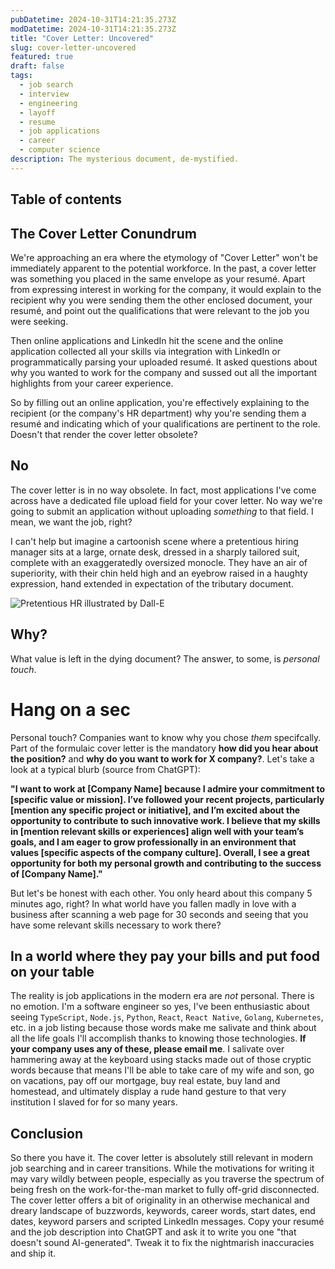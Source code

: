 ```yaml
---
pubDatetime: 2024-10-31T14:21:35.273Z
modDatetime: 2024-10-31T14:21:35.273Z
title: "Cover Letter: Uncovered"
slug: cover-letter-uncovered
featured: true
draft: false
tags:
  - job search
  - interview
  - engineering
  - layoff
  - resume
  - job applications
  - career
  - computer science
description: The mysterious document, de-mystified.
---
```


## Table of contents

## The Cover Letter Conundrum

We're approaching an era where the etymology of "Cover Letter" won't be immediately apparent to the potential workforce. In the past, a cover letter was something you placed in the same envelope as your resumé. Apart from expressing interest in working for the company, it would explain to the recipient why you were sending them the other enclosed document, your resumé, and point out the qualifications that were relevant to the job you were seeking.

Then online applications and LinkedIn hit the scene and the online application collected all your skills via integration with LinkedIn or programmatically parsing your uploaded resumé. It asked questions about why you wanted to work for the company and sussed out all the important highlights from your career experience.

So by filling out an online application, you're effectively explaining to the recipient (or the company's HR department) why you're sending them a resumé and indicating which of your qualifications are pertinent to the role. Doesn't that render the cover letter obsolete?


## No

The cover letter is in no way obsolete. In fact, most applications I've come across have a dedicated file upload field for your cover letter. No way we're going to submit an application without uploading *something* to that field. I mean, we want the job, right?

 I can't help but imagine a cartoonish scene where a pretentious hiring manager sits at a large, ornate desk, dressed in a sharply tailored suit, complete with an exaggeratedly oversized monocle. They have an air of superiority, with their chin held high and an eyebrow raised in a haughty expression, hand extended in expectation of the tributary document.

 ![Pretentious HR illustrated by Dall-E](https://ik.imagekit.io/enginyyr/enginyyr-blog/100-cover-letter/DALL-E-pretentious.webp?updatedAt=1730457739773)

## Why?

What value is left in the dying document? The answer, to some, is *personal touch*. 

# Hang on a sec

Personal touch? Companies want to know why you chose *them* specifcally. Part of the formulaic cover letter is the mandatory **how did you hear about the position?** and **why do you want to work for X company?**. Let's take a look at a typical blurb (source from ChatGPT):

<b>"I want to work at [Company Name] because I admire your commitment to [specific value or mission]. I’ve followed your recent projects, particularly [mention any specific project or initiative], and I’m excited about the opportunity to contribute to such innovative work. I believe that my skills in [mention relevant skills or experiences] align well with your team’s goals, and I am eager to grow professionally in an environment that values [specific aspects of the company culture]. Overall, I see a great opportunity for both my personal growth and contributing to the success of [Company Name]."</b>

But let's be honest with each other. You only heard about this company 5 minutes ago, right? In what world have you fallen madly in love with a business after scanning a web page for 30 seconds and seeing that you have some relevant skills necessary to work there?

## In a world where they pay your bills and put food on your table

The reality is job applications in the modern era are *not* personal. There is no emotion. I'm a software engineer so yes, I've been enthusiastic about seeing `TypeScript`, `Node.js`, `Python`, `React`, `React Native`, `Golang`, `Kubernetes`, etc. in a job listing because those words make me salivate and think about all the life goals I'll accomplish thanks to knowing those technologies. **If your company uses any of these, please email me**. I salivate over hammering away at the keyboard using stacks made out of those cryptic words because that means I'll be able to take care of my wife and son, go on vacations, pay off our mortgage, buy real estate, buy land and homestead, and ultimately display a rude hand gesture to that very institution I slaved for for so many years.


## Conclusion

So there you have it. The cover letter is absolutely still relevant in modern job searching and in career transitions. While the motivations for writing it may vary wildly between people, especially as you traverse the spectrum of being fresh on the work-for-the-man market to fully off-grid disconnected. The cover letter offers a bit of originality in an otherwise mechanical and dreary landscape of buzzwords, keywords, career words, start dates, end dates, keyword parsers and scripted LinkedIn messages. Copy your resumé and the job description into ChatGPT and ask it to write you one "that doesn't sound AI-generated". Tweak it to fix the nightmarish inaccuracies and ship it.